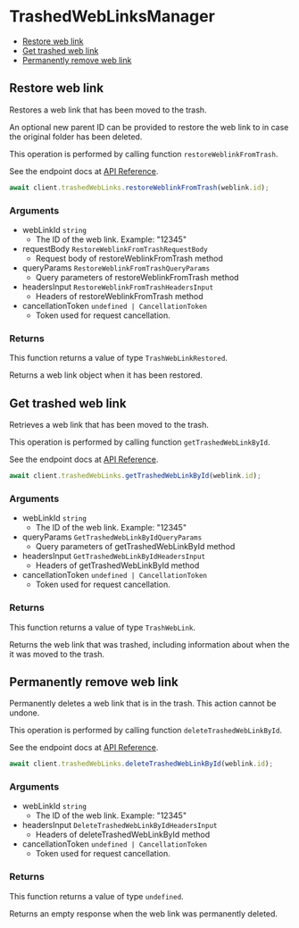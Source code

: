 # TrashedWebLinksManager

- [Restore web link](#restore-web-link)
- [Get trashed web link](#get-trashed-web-link)
- [Permanently remove web link](#permanently-remove-web-link)

## Restore web link

Restores a web link that has been moved to the trash.

An optional new parent ID can be provided to restore the web link to in case
the original folder has been deleted.

This operation is performed by calling function `restoreWeblinkFromTrash`.

See the endpoint docs at
[API Reference](https://developer.box.com/reference/post-web-links-id/).

<!-- sample post_web_links_id -->

```ts
await client.trashedWebLinks.restoreWeblinkFromTrash(weblink.id);
```

### Arguments

- webLinkId `string`
  - The ID of the web link. Example: "12345"
- requestBody `RestoreWeblinkFromTrashRequestBody`
  - Request body of restoreWeblinkFromTrash method
- queryParams `RestoreWeblinkFromTrashQueryParams`
  - Query parameters of restoreWeblinkFromTrash method
- headersInput `RestoreWeblinkFromTrashHeadersInput`
  - Headers of restoreWeblinkFromTrash method
- cancellationToken `undefined | CancellationToken`
  - Token used for request cancellation.

### Returns

This function returns a value of type `TrashWebLinkRestored`.

Returns a web link object when it has been restored.

## Get trashed web link

Retrieves a web link that has been moved to the trash.

This operation is performed by calling function `getTrashedWebLinkById`.

See the endpoint docs at
[API Reference](https://developer.box.com/reference/get-web-links-id-trash/).

<!-- sample get_web_links_id_trash -->

```ts
await client.trashedWebLinks.getTrashedWebLinkById(weblink.id);
```

### Arguments

- webLinkId `string`
  - The ID of the web link. Example: "12345"
- queryParams `GetTrashedWebLinkByIdQueryParams`
  - Query parameters of getTrashedWebLinkById method
- headersInput `GetTrashedWebLinkByIdHeadersInput`
  - Headers of getTrashedWebLinkById method
- cancellationToken `undefined | CancellationToken`
  - Token used for request cancellation.

### Returns

This function returns a value of type `TrashWebLink`.

Returns the web link that was trashed,
including information about when the it
was moved to the trash.

## Permanently remove web link

Permanently deletes a web link that is in the trash.
This action cannot be undone.

This operation is performed by calling function `deleteTrashedWebLinkById`.

See the endpoint docs at
[API Reference](https://developer.box.com/reference/delete-web-links-id-trash/).

<!-- sample delete_web_links_id_trash -->

```ts
await client.trashedWebLinks.deleteTrashedWebLinkById(weblink.id);
```

### Arguments

- webLinkId `string`
  - The ID of the web link. Example: "12345"
- headersInput `DeleteTrashedWebLinkByIdHeadersInput`
  - Headers of deleteTrashedWebLinkById method
- cancellationToken `undefined | CancellationToken`
  - Token used for request cancellation.

### Returns

This function returns a value of type `undefined`.

Returns an empty response when the web link was
permanently deleted.
